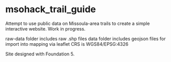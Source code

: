 # msohack_trail_guide

Attempt to use public data on Missoula-area trails to create a simple interactive website. Work in progress.

raw-data folder includes raw .shp files
data folder includes geojson files for import into mapping via leaflet
CRS is WGS84/EPSG:4326

Site designed with Foundation 5.


